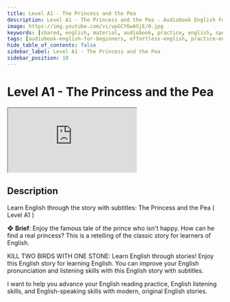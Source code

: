 ```yaml
---
title: Level A1 - The Princess and the Pea
description: Level A1 - The Princess and the Pea - Audiobook English For Beginners
image: https://img.youtube.com/vi/vpGCY6wASjE/0.jpg
keywords: [shared, english, material, audiobook, practice, english, speaking]
tags: [audiobook-english-for-beginners, effortless-english, practice-english-speaking]
hide_table_of_contents: false
sidebar_label: Level A1 - The Princess and the Pea
sidebar_position: 10
---
```


# Level A1 - The Princess and the Pea

<div class="video-container">
<iframe src="https://www.youtube.com/embed/vpGCY6wASjE?controls=0" title="YouTube video player"></iframe>
<a href="https://www.youtube.com/watch?v=vpGCY6wASjE" target="_blank"></a>
</div>

## Description

Learn English through the story with subtitles: The Princess and the Pea ( Level A1 )

❖ **Brief**:
Enjoy the famous tale of the prince who isn't happy. How can he find a real princess? This is a retelling of the classic story for learners of English.

KILL TWO BIRDS WITH ONE STONE: Learn English through stories! Enjoy this English story for learning English. You can improve your English pronunciation and listening skills with this English story with subtitles.

I want to help you advance your English reading practice, English listening skills, and English-speaking skills with modern, original English stories.